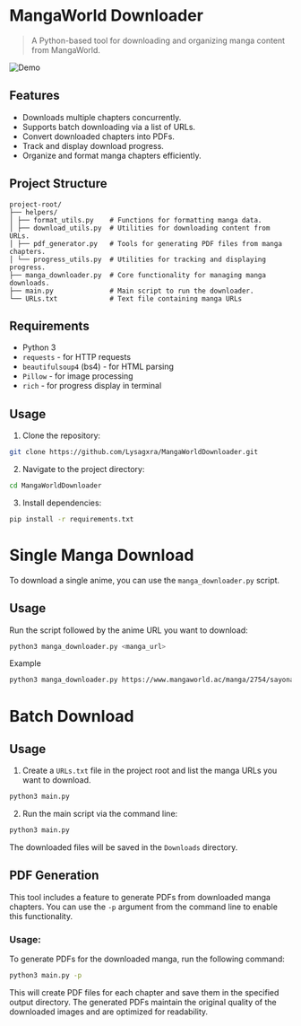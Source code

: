 # MangaWorld Downloader

> A Python-based tool for downloading and organizing manga content from MangaWorld.

![Demo](https://github.com/Lysagxra/MangaWorldDownloader/blob/8d3a28187c1b16f541ac6df1f6c82aa0b36e9725/misc/Demo.gif)

## Features

- Downloads multiple chapters concurrently.
- Supports batch downloading via a list of URLs.
- Convert downloaded chapters into PDFs.
- Track and display download progress.
- Organize and format manga chapters efficiently.

## Project Structure

```
project-root/
├── helpers/
│ ├── format_utils.py    # Functions for formatting manga data.
│ ├── download_utils.py  # Utilities for downloading content from URLs.
│ ├── pdf_generator.py   # Tools for generating PDF files from manga chapters.
│ └── progress_utils.py  # Utilities for tracking and displaying progress.
├── manga_downloader.py  # Core functionality for managing manga downloads.
├── main.py              # Main script to run the downloader.
└── URLs.txt             # Text file containing manga URLs
```

## Requirements

- Python 3
- `requests` - for HTTP requests
- `beautifulsoup4` (bs4) - for HTML parsing
- `Pillow` - for image processing
- `rich` - for progress display in terminal

## Usage

1. Clone the repository:

 ```bash
 git clone https://github.com/Lysagxra/MangaWorldDownloader.git
 ```
   
2. Navigate to the project directory: 

```bash
cd MangaWorldDownloader
```

3. Install dependencies:

```bash
pip install -r requirements.txt
```

# Single Manga Download

To download a single anime, you can use the `manga_downloader.py` script.

## Usage

Run the script followed by the anime URL you want to download:

```bash
python3 manga_downloader.py <manga_url>
```

Example

```bash
python3 manga_downloader.py https://www.mangaworld.ac/manga/2754/sayonara-eri
```

# Batch Download

## Usage

1. Create a `URLs.txt` file in the project root and list the manga URLs you want to download.

```bash
python3 main.py
```

2. Run the main script via the command line:

```bash
python3 main.py
```

The downloaded files will be saved in the `Downloads` directory.

## PDF Generation

This tool includes a feature to generate PDFs from downloaded manga chapters. You can use the `-p` argument from the command line to enable this functionality.

### Usage:

To generate PDFs for the downloaded manga, run the following command:

```bash
python3 main.py -p
```

This will create PDF files for each chapter and save them in the specified output directory. The generated PDFs maintain the original quality of the downloaded images and are optimized for readability.
